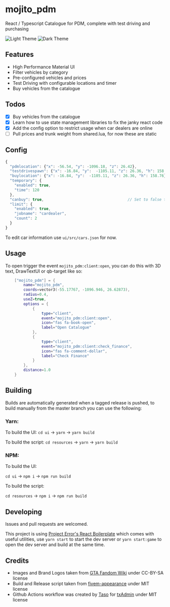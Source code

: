 # mojito_pdm

React / Typescript Catalogue for PDM, complete with test driving and purchasing

![Light Theme](https://i.imgur.com/47YYveC.png)
![Dark Theme](https://i.imgur.com/PCP4U5C.png)

## Features
- High Performance Material UI
- Filter vehicles by category
- Pre-configured vehicles and prices
- Test Driving with configurable locations and timer
- Buy vehicles from the catalogue

## Todos
- [x] Buy vehicles from the catalogue
- [x] Learn how to use state management libraries to fix the janky react code
- [x] Add the config option to restrict usage when car dealers are online
- [ ] Pull prices and trunk weight from shared.lua, for now these are static

## Config

```js
{
  "pdmlocation": {"x": -56.54, "y": -1096.18, "z": 26.42},                            // Location to teleport the player back to
  "testdrivespawn": {"x": -16.84, "y":  -1105.11, "z": 26.36, "h": 158.76},           // Location to spawn the car for test drives
  "buylocation": {"x": -16.84, "y":  -1105.11, "z": 26.36, "h": 158.76},	      // Location to spawn the car when it is purchased
  "temporary": {
    "enabled": true,                                                                  // Enable time limit on test drives
    "time": 120                                                                       // Time (in seconds) of the test drive
  },
  "canbuy": true,								      // Set to false to disable buying vehicles
  "limit": {                                              
    "enabled": true,                                                                  // Set to true to restrict usage when car dealers are online                                  
    "jobname": "cardealer",                                                           // Name of car dealer job
    "count": 2                                                                        // Maximum amount of car dealers that can be online before restrictions
  }  
}
```

To edit car information use `ui/src/cars.json` for now.

## Usage

To open trigger the event `mojito_pdm:client:open`, you can do this with 3D text, DrawTextUI or qb-target like so:

```lua
	["mojito_pdm"] = {
		name="mojito_pdm",
		coords=vector3(-55.17767, -1096.946, 26.62873),
		radius=0.4,
		useZ=true,
		options = {
			{
				type="client",
				event="mojito_pdm:client:open",
				icon="fas fa-book-open",
				label="Open Catalogue"
			},
			{
				type="client",
				event="mojito_pdm:client:check_finance",
				icon="fas fa-comment-dollar",
				label="Check Finance"
			}
		},
		distance=1.0
	}
```

## Building

Builds are automatically generated when a tagged release is pushed, to build manually from the master branch you can use the following:

### Yarn:

To build the UI:
`cd ui` -> `yarn` -> `yarn build`

To build the script:
`cd resources` -> `yarn` -> `yarn build`

### NPM:

To build the UI:

`cd ui` -> `npm i` -> `npm run build`

To build the script:

`cd resources` -> `npm i` -> `npm run build`

## Developing

Issues and pull requests are welcomed.

This project is using [Project Error's React Boilerplate](https://github.com/project-error/fivem-react-boilerplate-lua) which comes with useful utilities, use `yarn start` to start the dev server or `yarn start:game` to open the dev server and build at the same time.

## Credits

- Images and Brand Logos taken from [GTA Fandom Wiki](https://gta.fandom.com/wiki/) under CC-BY-SA license
- Build and Release script taken from [fivem-appearance](https://github.com/pedr0fontoura/fivem-appearance) under MIT license
- Github Actions workflow was created by [Taso](https://github.com/TasoOneAsia) for [txAdmin](https://github.com/tabarra/txAdmin) under MIT license
